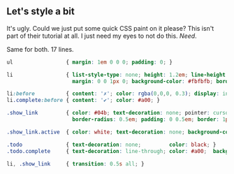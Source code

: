 ## Let's style a bit
It's ugly.  Could we just put some quick CSS paint on it please?  This isn't part of their tutorial at all.  I just need my eyes to not do this.  *Need*.

Same for both.  17 lines.

```css
ul                 { margin: 1em 0 0 0; padding: 0; }

li                 { list-style-type: none; height: 1.2em; line-height: 100%; padding: 0.25em 1em;
                     margin: 0 0 1px 0; background-color: #fbfbfb; border: 1px solid #eee; border-radius: 0.5em; }

li:before          { content: '✗'; color: rgba(0,0,0, 0.3); display: inline-block; width: 1.2em; vertical-align: text-bottom; text-align: center; }
li.complete:before { content: '✔'; color: #a00; }

.show_link         { color: #04b; text-decoration: none; pointer: cursor; background-color: #f0f8ff;
                     border-radius: 0.5em; padding: 0 0.5em; border: 1px solid #def; }

.show_link.active  { color: white; text-decoration: none; background-color: #004488; border-color: black; }

.todo              { text-decoration: none;         color: black; }
.todo.complete     { text-decoration: line-through; color: #a00;  background-color: #fdd; border-color: #fbb; }

li, .show_link     { transition: 0.5s all; }
```
